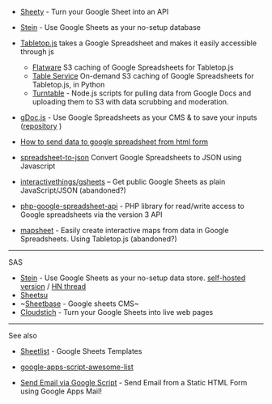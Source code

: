 - [Sheety](https://sheety.co/) - Turn your Google Sheet into an API
- [Stein](https://github.com/SteinHQ/Stein) - Use Google Sheets as your no-setup database
- [Tabletop.js](https://github.com/jsoma/tabletop) takes a Google Spreadsheet and makes it easily accessible through js
  - [Flatware](https://github.com/jsoma/flatware)  S3 caching of Google Spreadsheets for Tabletop.js
  - [Table Service](https://github.com/martinburch/table-service) On-demand S3 caching of Google Spreadsheets for Tabletop.js, in Python
  - [Turntable](https://github.com/mhkeller/turntable) - Node.js scripts for pulling data from Google Docs and uploading them to S3 with data scrubbing and moderation.

- [gDoc.js](http://jadeallencook.github.io/gDoc.js/) - Use Google Spreadsheets as your CMS & to save your inputs ([repository](https://github.com/jadeallencook/gDoc.js) )
- [How to send data to google spreadsheet from html form](https://stackoverflow.com/questions/37742313/how-to-send-data-to-google-spreadsheet-from-html-form/37743080) 
- [spreadsheet-to-json](https://github.com/revolunet/spreadsheet-to-json)  Convert Google Spreadsheets to JSON using Javascript
- [interactivethings/gsheets](https://github.com/interactivethings/gsheets) – Get public Google Sheets as plain JavaScript/JSON (abandoned?)
- [php-google-spreadsheet-api](https://github.com/magnetikonline/php-google-spreadsheet-api) - PHP library for read/write access to Google spreadsheets via the version 3 API
- [mapsheet](https://github.com/jsoma/mapsheet) - Easily create interactive maps from data in Google Spreadsheets. Using  Tabletop.js (abandoned?)


---

SAS

- [Stein](https://steinhq.com/) - Use Google Sheets as your no-setup data store. [self-hosted version](https://github.com/SteinHQ/Stein) / [HN thread](https://news.ycombinator.com/item?id=20426682) 
- [Sheetsu](https://sheetsu.com/) 
- ~[Sheetbase](https://sheetbase.net/) - Google sheets CMS~
- [Cloudstich](http://www.cloudstitch.io/) - Turn your Google Sheets into live web pages

---

See also

- [Sheetlist](https://www.sheetlist.net/) - Google Sheets Templates
- [google-apps-script-awesome-list](https://github.com/oshliaer/google-apps-script-awesome-list) 

- [Send Email via Google Script](https://github.com/dwyl/learn-to-send-email-via-google-script-html-no-server) - Send Email from a Static HTML Form using Google Apps Mail!


